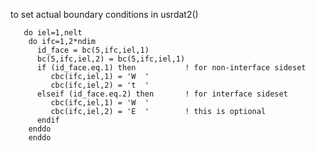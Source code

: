 to set actual boundary conditions
in usrdat2()


       do iel=1,nelt
        do ifc=1,2*ndim 
          id_face = bc(5,ifc,iel,1)
          bc(5,ifc,iel,2) = bc(5,ifc,iel,1)
          if (id_face.eq.1) then           ! for non-interface sideset
             cbc(ifc,iel,1) = 'W  '
             cbc(ifc,iel,2) = 't  '
          elseif (id_face.eq.2) then       ! for interface sideset 
             cbc(ifc,iel,1) = 'W  '
             cbc(ifc,iel,2) = 'E  '        ! this is optional
          endif
        enddo
        enddo
